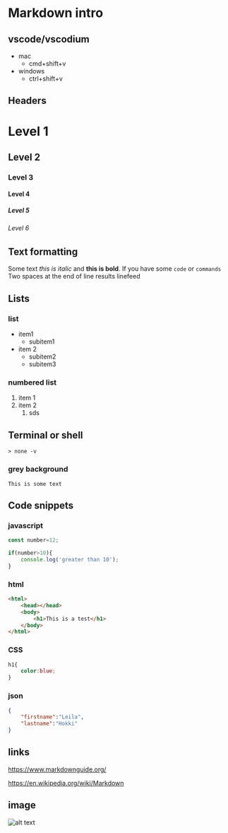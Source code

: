 # Markdown intro

## vscode/vscodium
-   mac
    -   cmd+shift+v
-   windows
    -   ctrl+shift+v

## Headers

# Level 1
## Level 2
### Level 3
#### Level 4
##### Level 5
###### Level 6

## Text formatting

Some text *this is italic* and **this is bold**. If you have some `code` or `commands`
Two spaces at the end of line results linefeed

## Lists

### list
- item1
  - subitem1
-   item 2
    -   subitem2
    -   subitem3

### numbered list
1.  item 1
2.  item 2
    1. sds

<div style="page-break-after:always;"></div>

## Terminal or shell

```shell
> none -v
```

### grey background
```
This is some text
```

## Code snippets

### javascript

```js
const number=12;

if(number>10){
    console.log('greater than 10');
}
```

### html

```html
<html>
    <head></head>
    <body>
        <h1>This is a test</h1>
    </body>    
</html>
```

### CSS
```css
h1{
    color:blue;
}
```
<div style="page-break-after:always;"></div>

### json
```json
{
    "firstname":"Leila",
    "lastname":"Hokki"
}
```

## links

https://www.markdownguide.org/

https://en.wikipedia.org/wiki/Markdown

## image

![alt text](image1.png "title")